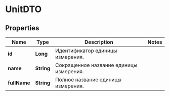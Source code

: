 

# UnitDTO

## Properties

Name | Type | Description | Notes
------------ | ------------- | ------------- | -------------
**id** | **Long** | Идентификатор единицы измерения. | 
**name** | **String** | Сокращенное название единицы измерения. | 
**fullName** | **String** | Полное название единицы измерения. | 




